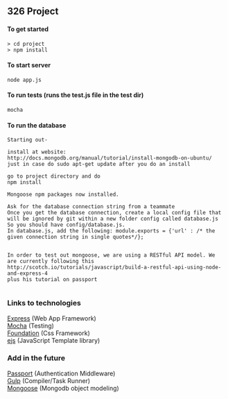 ## 326 Project

#### To get started
```
> cd project
> npm install

```
#### To start server
```
node app.js
```

#### To run tests (runs the test.js file in the test dir)
```
mocha
```

#### To run the database
```
Starting out-

install at website:
http://docs.mongodb.org/manual/tutorial/install-mongodb-on-ubuntu/
just in case do sudo apt-get update after you do an install

go to project directory and do
npm install

Mongoose npm packages now installed.

Ask for the database connection string from a teammate
Once you get the database connection, create a local config file that will be ignored by git within a new folder config called database.js
So you should have config/database.js.
In database.js, add the following: module.exports = {'url' : /* the given connection string in single quotes*/};


In order to test out mongoose, we are using a RESTful API model. We are currently following this
http://scotch.io/tutorials/javascript/build-a-restful-api-using-node-and-express-4
plus his tutorial on passport


```




### Links to technologies
[Express](http://expressjs.com/) (Web App Framework)<br>
[Mocha](http://visionmedia.github.io/mocha/) (Testing)<br>
[Foundation](http://foundation.zurb.com/) (Css Framework)<br>
[ejs](http://www.embeddedjs.com/) (JavaScript Template library)

### Add in the future
[Passport](http://passportjs.org/) (Authentication Middleware)<br>
[Gulp](http://gulpjs.com/) (Compiler/Task Runner)<br>
[Mongoose](http://mongoosejs.com/) (Mongodb object modeling)
